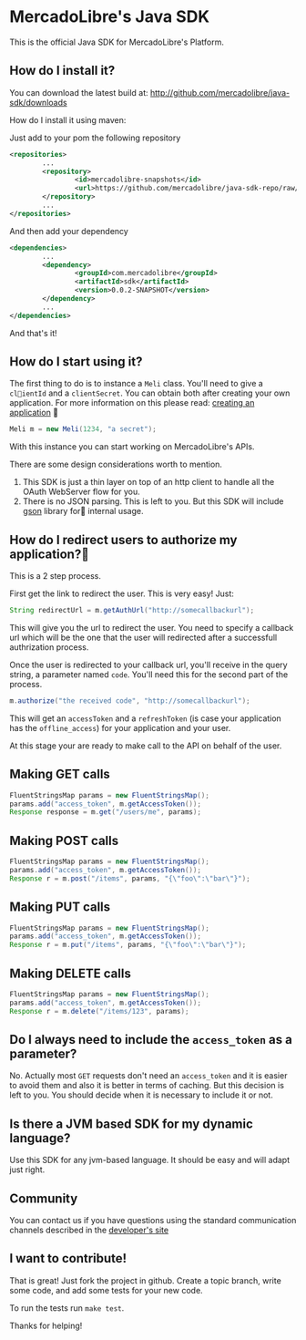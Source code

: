 # MercadoLibre's Java SDK

This is the official Java SDK for MercadoLibre's Platform.

## How do I install it?

You can download the latest build at: 
    http://github.com/mercadolibre/java-sdk/downloads

How do I install it using maven:

Just add to your pom the following repository

```xml
<repositories>
        ...
        <repository>
                <id>mercadolibre-snapshots</id>
                <url>https://github.com/mercadolibre/java-sdk-repo/raw/master/snapshots</url>
        </repository>
        ...
</repositories>
```

And then add your dependency

```xml
<dependencies>
        ...
        <dependency>
                <groupId>com.mercadolibre</groupId>
                <artifactId>sdk</artifactId>
                <version>0.0.2-SNAPSHOT</version>
        </dependency>
        ...
</dependencies>
```

And that's it!

## How do I start using it?

The first thing to do is to instance a ```Meli``` class. You'll need to give a ```clientId``` and a ```clientSecret```. You can obtain both after creating your own application. For more information on this please read: [creating an application](http://developers.mercadolibre.com/application-manager/)

```java
Meli m = new Meli(1234, "a secret");
```
With this instance you can start working on MercadoLibre's APIs.

There are some design considerations worth to mention.
1. This SDK is just a thin layer on top of an http client to handle all the OAuth WebServer flow for you.
2. There is no JSON parsing. This is left to you. But this SDK will include [gson](http://code.google.com/p/google-gson/) library for internal usage.

## How do I redirect users to authorize my application?

This is a 2 step process.

First get the link to redirect the user. This is very easy! Just:

```java
String redirectUrl = m.getAuthUrl("http://somecallbackurl");
```

This will give you the url to redirect the user. You need to specify a callback url which will be the one that the user will redirected after a successfull authrization process.

Once the user is redirected to your callback url, you'll receive in the query string, a parameter named ```code```. You'll need this for the second part of the process.

```java
m.authorize("the received code", "http://somecallbackurl");
```

This will get an ```accessToken``` and a ```refreshToken``` (is case your application has the ```offline_access```) for your application and your user.

At this stage your are ready to make call to the API on behalf of the user.

## Making GET calls

```java
FluentStringsMap params = new FluentStringsMap();
params.add("access_token", m.getAccessToken());
Response response = m.get("/users/me", params);
```

## Making POST calls

```java
FluentStringsMap params = new FluentStringsMap();
params.add("access_token", m.getAccessToken());
Response r = m.post("/items", params, "{\"foo\":\"bar\"}");
```
## Making PUT calls

```java
FluentStringsMap params = new FluentStringsMap();
params.add("access_token", m.getAccessToken());
Response r = m.put("/items", params, "{\"foo\":\"bar\"}");
```
## Making DELETE calls

```java
FluentStringsMap params = new FluentStringsMap();
params.add("access_token", m.getAccessToken());
Response r = m.delete("/items/123", params);
```

## Do I always need to include the ```access_token``` as a parameter?
No. Actually most ```GET``` requests don't need an ```access_token``` and it is easier to avoid them and also it is better in terms of caching.
But this decision is left to you. You should decide when it is necessary to include it or not.

## Is there a JVM based SDK for my dynamic language?

Use this SDK for any jvm-based language. It should be easy and will adapt just right.

## Community

You can contact us if you have questions using the standard communication channels described in the [developer's site](http://developers.mercadolibre.com/discuss)

## I want to contribute!

That is great! Just fork the project in github. Create a topic branch, write some code, and add some tests for your new code.

To run the tests run ```make test```.

Thanks for helping!
